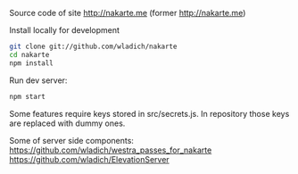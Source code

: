 Source code of site http://nakarte.me (former http://nakarte.me)

Install locally for development

```bash
git clone git://github.com/wladich/nakarte
cd nakarte
npm install
```

Run dev server:
```bash
npm start
```

Some features require keys stored in src/secrets.js. 
In repository those keys are replaced with dummy ones.
    
Some of server side components:
https://github.com/wladich/westra_passes_for_nakarte
https://github.com/wladich/ElevationServer
